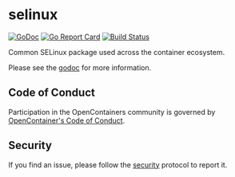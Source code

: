 # selinux

[![GoDoc](https://godoc.org/github.com/opencontainers/selinux?status.svg)](https://godoc.org/github.com/opencontainers/selinux) [![Go Report Card](https://goreportcard.com/badge/github.com/opencontainers/selinux)](https://goreportcard.com/report/github.com/opencontainers/selinux) [![Build Status](https://travis-ci.org/opencontainers/selinux.svg?branch=master)](https://travis-ci.org/opencontainers/selinux)

Common SELinux package used across the container ecosystem.

Please see the [godoc](https://godoc.org/github.com/opencontainers/selinux) for more information.

## Code of Conduct

Participation in the OpenContainers community is governed by [OpenContainer's Code of Conduct](code-of-conduct).

## Security

If you find an issue, please follow the [security][security] protocol to report it.

[security]: https://github.com/opencontainers/org/blob/master/security
[code-of-conduct]: https://github.com/opencontainers/org/blob/master/.github/CODE_OF_CONDUCT.md
